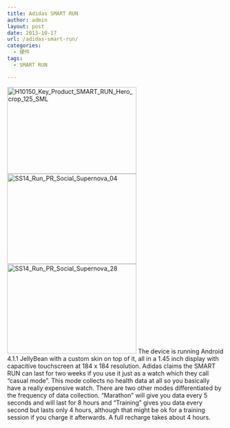 ```yaml
---
title: Adidas SMART RUN
author: admin
layout: post
date: 2013-10-17
url: /adidas-smart-run/
categories:
  - 硬件
tags:
  - SMART RUN

---
```

[<img class="alignnone size-medium wp-image-546" alt="H10150_Key_Product_SMART_RUN_Hero_crop_125_SML" src="http://www.goodmemory.cc/wp-content/uploads/2013/10/H10150_Key_Product_SMART_RUN_Hero_crop_125_SML-300x201.jpg" width="300" height="201" />][1] [<img class="alignnone size-medium wp-image-547" alt="SS14_Run_PR_Social_Supernova_04" src="http://www.goodmemory.cc/wp-content/uploads/2013/10/SS14_Run_PR_Social_Supernova_04-300x209.jpg" width="300" height="209" />][2] [<img class="alignnone size-medium wp-image-548" alt="SS14_Run_PR_Social_Supernova_28" src="http://www.goodmemory.cc/wp-content/uploads/2013/10/SS14_Run_PR_Social_Supernova_28-300x208.jpg" width="300" height="208" />][3] The device is running Android 4.1.1 JellyBean with a custom skin on top of it, all in a 1.45 inch display with capacitive touchscreen at 184 x 184 resolution. Adidas claims the SMART RUN can last for two weeks if you use it just as a watch which they call “casual mode”. This mode collects no health data at all so you basically have a really expensive watch. There are two other modes differentiated by the frequency of data collection. “Marathon” will give you data every 5 seconds and will last for 8 hours and “Training” gives you data every second but lasts only 4 hours, although that might be ok for a training session if you charge it afterwards. A full recharge takes about 4 hours.

 [1]: http://www.goodmemory.cc/wp-content/uploads/2013/10/H10150_Key_Product_SMART_RUN_Hero_crop_125_SML.jpg
 [2]: http://www.goodmemory.cc/wp-content/uploads/2013/10/SS14_Run_PR_Social_Supernova_04.jpg
 [3]: http://www.goodmemory.cc/wp-content/uploads/2013/10/SS14_Run_PR_Social_Supernova_28.jpg